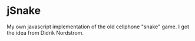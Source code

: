 # jSnake
My own javascript implementation of the old cellphone "snake" game.  I got the idea from Didrik Nordstrom.  
